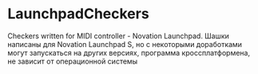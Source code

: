 # LaunchpadCheckers
Checkers written for MIDI controller - Novation Launchpad. 
Шашки написаны для Novation Launchpad S, но с некоторыми доработками могут запускаться на других версиях, программа кроссплатформена,
не зависит от операционной системы
